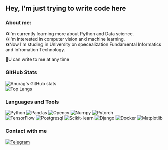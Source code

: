 ## Hey, I'm just trying to write code here

### About me: 
♻️I'm currently learning more about Python and Data science. <br>
♻️I'm interested in computer vision and machine learning. <br>
♻️Now I'm studing in University on specealization Fundamental Informatics and Infromation Technology. <br>

💭U can write to me at any time

### GitHub Stats
![Anurag's GitHub stats](https://github-readme-stats.vercel.app/api?username=1mmo&show_icons=true&hide=contribs,prs&cache_seconds=86400&theme=moltack)<br>
![Top Langs](https://github-readme-stats.vercel.app/api/top-langs/?username=1mmo&layout=compact&show_icons=true&hide=contribs,prs&cache_seconds=86400&theme=moltack)

### Languages and Tools
![Python](https://img.shields.io/badge/Python-090909?style=for-the-badge&logo=python)
![Pandas](https://img.shields.io/badge/Pandas-090909?style=for-the-badge&logo=pandas)
![Opencv](https://img.shields.io/badge/Opencv-090909?style=for-the-badge&logo=opencv)
![Numpy](https://img.shields.io/badge/Numpy-090909?style=for-the-badge&logo=Numpy)
![Pytorch](https://img.shields.io/badge/Pytorch-090909?style=for-the-badge&logo=pytorch)
<br>
![TensorFlow](https://img.shields.io/badge/TensorFlow-090909?style=for-the-badge&logo=tensorflow)
![Postgresql](https://img.shields.io/badge/Postgresql-090909?style=for-the-badge&logo=postgresql)
![Scikit-learn](https://img.shields.io/badge/Scikitlearn-090909?style=for-the-badge&logo=scikit-learn)
![Django](https://img.shields.io/badge/Django-090909?style=for-the-badge&logo=django&logoColor=brightgreen)
![Docker](https://img.shields.io/badge/Docker-090909?style=for-the-badge&logo=docker)
![Matplotlib](https://img.shields.io/badge/Matplotlib-090909?style=for-the-badge&logo=matplotlib)

### Contact with me

[![Telegram](https://img.shields.io/badge/Telegram-090909?style=for-the-badge&logo=telegram)](https://t.me/yuuunost)
